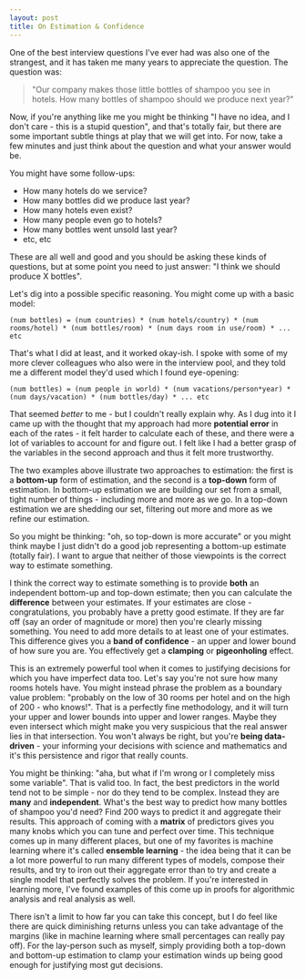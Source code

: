```yaml
---
layout: post
title: On Estimation & Confidence
---
```


One of the best interview questions I've ever had was also one of the strangest, and it has taken me many years to appreciate the question. The question was:

> "Our company makes those little bottles of shampoo you see in hotels. How many bottles of shampoo should we produce next year?"

Now, if you're anything like me you might be thinking "I have no idea, and I don't care - this is a stupid question", and that's totally fair, but there are some important subtle things at play that we will get into. For now, take a few minutes and just think about the question and what your answer would be.

You might have some follow-ups:

* How many hotels do we service?
* How many bottles did we produce last year?
* How many hotels even exist?
* How many people even go to hotels?
* How many bottles went unsold last year?
* etc, etc

These are all well and good and you should be asking these kinds of questions, but at some point you need to just answer: "I think we should produce X bottles".

Let's dig into a possible specific reasoning. You might come up with a basic model:

    (num bottles) = (num countries) * (num hotels/country) * (num rooms/hotel) * (num bottles/room) * (num days room in use/room) * ... etc

That's what I did at least, and it worked okay-ish. I spoke with some of my more clever colleagues who also were in the interview pool, and they told me a different model they'd used which I found eye-opening:

    (num bottles) = (num people in world) * (num vacations/person*year) * (num days/vacation) * (num bottles/day) * ... etc

That seemed _better_ to me - but I couldn't really explain why. As I dug into it I came up with the thought that my approach had more **potential error** in each of the rates - it felt harder to calculate each of these, and there were a lot of variables to account for and figure out. I felt like I had a better grasp of the variables in the second approach and thus it felt more trustworthy.

The two examples above illustrate two approaches to estimation: the first is a **bottom-up** form of estimation, and the second is a **top-down** form of estimation. In bottom-up estimation we are building our set from a small, tight number of things - including more and more as we go. In a top-down estimation we are shedding our set, filtering out more and more as we refine our estimation.

So you might be thinking: "oh, so top-down is more accurate" or you might think maybe I just didn't do a good job representing a bottom-up estimate (totally fair). I want to argue that neither of those viewpoints is the correct way to estimate something.

I think the correct way to estimate something is to provide **both** an independent bottom-up and top-down estimate; then you can calculate the **difference** between your estimates. If your estimates are close - congratulations, you probably have a pretty good estimate. If they are far off (say an order of magnitude or more) then you're clearly missing something. You need to add more details to at least one of your estimates. This difference gives you a **band of confidence** - an upper and lower bound of how sure you are. You effectively get a **clamping** or **pigeonholing** effect.

This is an extremely powerful tool when it comes to justifying decisions for which you have imperfect data too. Let's say you're not sure how many rooms hotels have. You might instead phrase the problem as a boundary value problem: "probably on the low of 30 rooms per hotel and on the high of 200 - who knows!". That is a perfectly fine methodology, and it will turn your upper and lower bounds into upper and lower ranges. Maybe they even intersect which might make you very suspicious that the real answer lies in that intersection. You won't always be right, but you're **being data-driven** - your informing your decisions with science and mathematics and it's this persistence and rigor that really counts.

You might be thinking: "aha, but what if I'm wrong or I completely miss some variable". That is valid too. In fact, the best predictors in the world tend not to be simple - nor do they tend to be complex. Instead they are **many** and **independent**. What's the best way to predict how many bottles of shampoo you'd need? Find 200 ways to predict it and aggregate their results. This approach of coming with a **matrix** of predictors gives you many knobs which you can tune and perfect over time. This technique comes up in many different places, but one of my favorites is machine learning where it's called **ensemble learning** - the idea being that it can be a lot more powerful to run many different types of models, compose their results, and try to iron out their aggregate error than to try and create a single model that perfectly solves the problem. If you're interested in learning more, I've found examples of this come up in proofs for algorithmic analysis and real analysis as well.

There isn't a limit to how far you can take this concept, but I do feel like there are quick diminishing returns unless you can take advantage of the margins (like in machine learning where small percentages can really pay off). For the lay-person such as myself, simply providing both a top-down and bottom-up estimation to clamp your estimation winds up being good enough for justifying most gut decisions.
